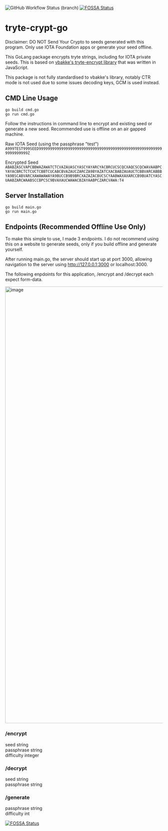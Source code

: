 ![GitHub Workflow Status (branch)](https://img.shields.io/github/workflow/status/yegamble/tryte-crypt-go/Go/master)   [![FOSSA Status](https://app.fossa.com/api/projects/git%2Bgithub.com%2Fyegamble%2Ftryte-crypt-go.svg?type=shield)](https://app.fossa.com/projects/git%2Bgithub.com%2Fyegamble%2Ftryte-crypt-go?ref=badge_shield)


# tryte-crypt-go
Disclaimer: DO NOT Send Your Crypto to seeds generated with this program. Only use IOTA Foundation apps or generate your seed offline.

This GoLang package encrypts tryte strings, including for IOTA private seeds. This is based on [vbakke's tryte-encrypt library](https://github.com/vbakke/tryte-encrypt) that was written in JavaScript.

This package is not fully standardised to vbakke's library, notably CTR mode is not used due to some issues decoding keys, GCM is used instead.

## CMD Line Usage

`go build cmd.go`\
`go run cmd.go`

Follow the instructions in command line to encrypt and existing seed or generate a new seed. Recommended use is offline on an air gapped machine.

Raw IOTA Seed (using the passphrase "test")
`A999TEST999SEED99999999999999999999999999999999999999999999999999999999999999999Z`

Encrypted Seed
`ABABZASCVAPCBBWAZAWATCTCVAZAUASCYASCYAYARCYACBRCUCSCQCXAQCSCQCWAVAABPCYAYACBRCTCTCUCTCBBTCUCABCBVAZAUCZARCZA9BYAZATCXACBABZAUAUCTCBBVARCABBBYA9BSCABVARCXAWAWAWAYA9BUCCB9B9BRCXAZAZACBUCSCYAABWAXAXARCCB9BUATCYASCUAABZARCWAABSCCBPCSC9BVAXAUCWAWACBZAYAABPCZARCVAWA:T4`


## Server Installation
`go build main.go`\
`go run main.go`

## Endpoints (Recommended Offline Use Only)
To make this simple to use, I made 3 endpoints. I do not recommend using this on a website to generate seeds, only if you build offline and generate yourself.

After running main.go, the server should start up at port 3000,
allowing navigation to the server using http://127.0.0.1:3000 or localhost:3000.
    
The following enpdoints for this application, /encrypt and /decrypt each expect form-data.

<img width="1395" alt="image" src="https://user-images.githubusercontent.com/9465387/113575799-8c58cc80-9672-11eb-98ae-4a71b478d848.png">

### /encrypt
seed string \
passphrase  string \
difficulty integer 

### /decrypt
seed string \
passphrase  string 

### /generate
passphrase string \
difficulty int 

[![FOSSA Status](https://app.fossa.com/api/projects/git%2Bgithub.com%2Fyegamble%2Ftryte-crypt-go.svg?type=large)](https://app.fossa.com/projects/git%2Bgithub.com%2Fyegamble%2Ftryte-crypt-go?ref=badge_large)
